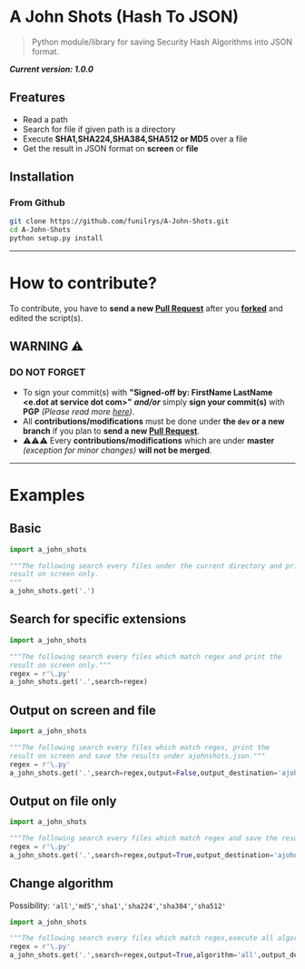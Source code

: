 # A John Shots (Hash To JSON)

> Python module/library for saving Security Hash Algorithms into JSON format.

_**Current version: 1.0.0**_

## Freatures

- Read a path
- Search for file if given path is a directory
- Execute **SHA1,SHA224,SHA384,SHA512 or MD5** over a file
- Get the result in JSON format on **screen** or **file**

## Installation

### From Github

```bash
git clone https://github.com/funilrys/A-John-Shots.git
cd A-John-Shots
python setup.py install
```
______
# How to contribute?

To contribute, you have to **send a new [Pull Request](https://github.com/funilrys/A-John-Shots/compare)** after you **[forked](https://github.com/funilrys/A-John-Shots/pulls#fork-destination-box)** and edited the script(s).

## WARNING :warning:

### DO NOT FORGET

- To sign your commit(s) with **"Signed-off by: FirstName LastName <e.dot at service dot com>"** _**and/or**_ simply **sign your commit(s)** with **PGP** _(Please read more [here](https://github.com/blog/2144-gpg-signature-verification))_.
- All **contributions/modifications** must be done under **the `dev` or a new branch** if you plan to **send a new [Pull Request](https://github.com/funilrys/A-John-Shots/compare)**.
-  :warning::warning::warning: Every **contributions/modifications** which are under **master** _(exception for minor changes)_ **will not be merged**.

--------------------------------------------------------------------------------

# Examples

## Basic

```python
import a_john_shots

"""The following search every files under the current directory and print the
result on screen only.
"""
a_john_shots.get('.')
```

## Search for specific extensions

```python
import a_john_shots

"""The following search every files which match regex and print the
result on screen only."""
regex = r'\.py'
a_john_shots.get('.',search=regex)
```

## Output on screen and file

```python
import a_john_shots

"""The following search every files which match regex, print the
result on screen and save the results under ajohnshots.json."""
regex = r'\.py'
a_john_shots.get('.',search=regex,output=False,output_destination='ajohnshots.json')
```

## Output on file only

```python
import a_john_shots

"""The following search every files which match regex and save the results under ajohnshots.json."""
regex = r'\.py'
a_john_shots.get('.',search=regex,output=True,output_destination='ajohnshots.json')
```

## Change algorithm
Possibility: `'all'`,`'md5'`,`'sha1'`,`'sha224'`,`'sha384'`,`'sha512'`
```python
import a_john_shots

"""The following search every files which match regex,execute all algorithms against all files and save the results under ajohnshots.json."""
regex = r'\.py'
a_john_shots.get('.',search=regex,output=True,algorithm='all',output_destination='ajohnshots.json')
```
